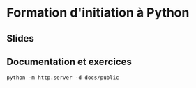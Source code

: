 # Formation d'initiation à Python

## Slides


## Documentation et exercices

```shell
python -m http.server -d docs/public
```

